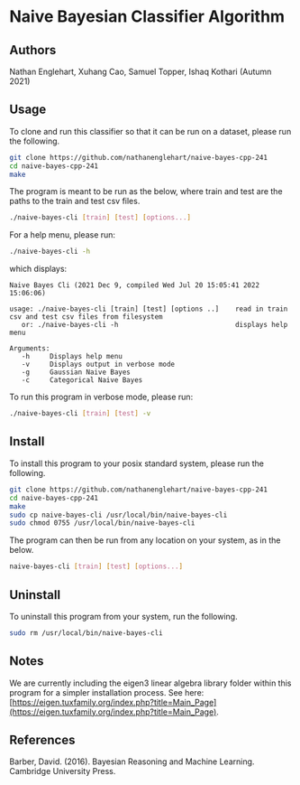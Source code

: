 # Naive Bayesian Classifier Algorithm
## Authors
Nathan Englehart, Xuhang Cao, Samuel Topper, Ishaq Kothari (Autumn 2021)

## Usage
To clone and run this classifier so that it can be run on a dataset, please run the following. 

```bash
git clone https://github.com/nathanenglehart/naive-bayes-cpp-241
cd naive-bayes-cpp-241
make
```

The program is meant to be run as the below, where train and test are the paths to the train and test csv files.

```bash
./naive-bayes-cli [train] [test] [options...]
```

For a help menu, please run:

```bash
./naive-bayes-cli -h
```

which displays:

```
Naive Bayes Cli (2021 Dec 9, compiled Wed Jul 20 15:05:41 2022 15:06:06)

usage: ./naive-bayes-cli [train] [test] [options ..]    read in train csv and test csv files from filesystem
   or: ./naive-bayes-cli -h                             displays help menu

Arguments:
   -h     Displays help menu
   -v     Displays output in verbose mode
   -g     Gaussian Naive Bayes
   -c     Categorical Naive Bayes
```

To run this program in verbose mode, please run:

```bash
./naive-bayes-cli [train] [test] -v 
```

## Install
To install this program to your posix standard system, please run the following.

```bash
git clone https://github.com/nathanenglehart/naive-bayes-cpp-241
cd naive-bayes-cpp-241
make
sudo cp naive-bayes-cli /usr/local/bin/naive-bayes-cli
sudo chmod 0755 /usr/local/bin/naive-bayes-cli
```

The program can then be run from any location on your system, as in the below.

```bash
naive-bayes-cli [train] [test] [options...]
```

## Uninstall
To uninstall this program from your system, run the following.

```bash
sudo rm /usr/local/bin/naive-bayes-cli
```

## Notes

We are currently including the eigen3 linear algebra library folder within this program for a simpler installation process. See here: [https://eigen.tuxfamily.org/index.php?title=Main_Page](https://eigen.tuxfamily.org/index.php?title=Main_Page).

## References

Barber, David. (2016). Bayesian Reasoning and Machine Learning. Cambridge University Press.
